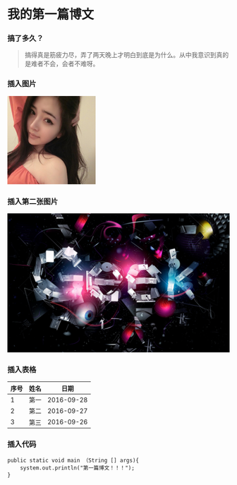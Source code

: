 # 我的第一篇博文
### 搞了多久？
> 搞得真是筋疲力尽，弄了两天晚上才明白到底是为什么。从中我意识到真的是难者不会，会者不难呀。

### 插入图片
![@美女 | center](./jj.jpg)

### 插入第二张图片
![@Geek | center](./geek2.jpg)

### 插入表格

| 序号      |     姓名 |   日期   |
| :-------- | --------:| :------: |
| 1    |   第一 |  2016-09-28  |
| 2    |   第二 |  2016-09-27  |
| 3    |   第三 |  2016-09-26  |

### 插入代码

```
public static void main （String [] args){
	system.out.println("第一篇博文！！！");
}
```


